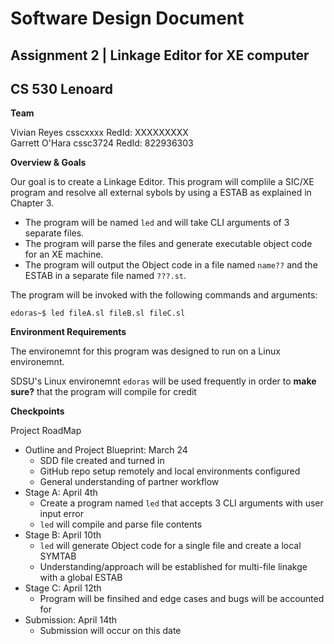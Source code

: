 # Software Design Document
## Assignment 2 | Linkage Editor for XE computer
## CS 530 Lenoard

**Team**


Vivian Reyes   csscxxxx    RedId: XXXXXXXXX\
Garrett O'Hara cssc3724    RedId: 822936303

**Overview & Goals**

Our goal is to create a Linkage Editor. This program will complile a SIC/XE program and resolve all external sybols by using a ESTAB as explained in Chapter 3.

- The program will be named `led` and will take CLI arguments of 3 separate files.
- The program will parse the files and generate executable object code for an XE machine.
- The program will output the Object code in a file named `name??` and the ESTAB in a separate file named `???.st`.

The program will be invoked with the following commands and arguments:

```
edoras~$ led fileA.sl fileB.sl fileC.sl
```

**Environment Requirements**

The environemnt for this program was designed to run on a Linux environemnt.

SDSU's Linux environemnt `edoras` will be used frequently in order to **make sure?** that the program will compile for credit


**Checkpoints**

Project RoadMap

- Outline and Project Blueprint: March 24
    - SDD file created and turned in
    - GitHub repo setup remotely and local environments configured
    - General understanding of partner workflow
- Stage A: April 4th
    - Create a program named `led` that accepts 3 CLI arguments with user input error
    - `led` will compile and parse file contents
- Stage B: April 10th
    - `led` will generate Object code for a single file and create a local SYMTAB
    - Understanding/approach will be established for multi-file linakge with a global ESTAB
- Stage C: April 12th
    - Program will be finsihed and edge cases and bugs will be accounted for
- Submission: April 14th
    - Submission will occur on this date
    